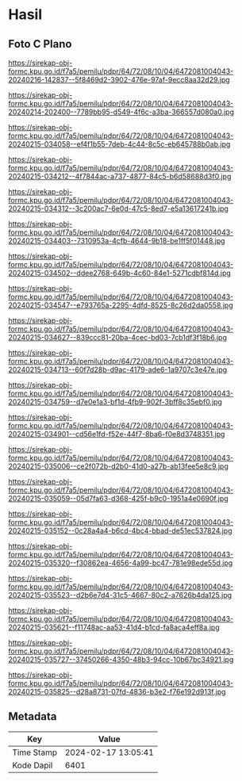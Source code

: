 # Hasil

## Foto C Plano

https://sirekap-obj-formc.kpu.go.id/f7a5/pemilu/pdpr/64/72/08/10/04/6472081004043-20240216-142837--5f8469d2-3902-476e-97af-9ecc8aa32d29.jpg

https://sirekap-obj-formc.kpu.go.id/f7a5/pemilu/pdpr/64/72/08/10/04/6472081004043-20240214-202400--7789bb95-d549-4f6c-a3ba-366557d080a0.jpg

https://sirekap-obj-formc.kpu.go.id/f7a5/pemilu/pdpr/64/72/08/10/04/6472081004043-20240215-034058--ef4f1b55-7deb-4c44-8c5c-eb645788b0ab.jpg

https://sirekap-obj-formc.kpu.go.id/f7a5/pemilu/pdpr/64/72/08/10/04/6472081004043-20240215-034212--4f7844ac-a737-4877-84c5-b6d58688d3f0.jpg

https://sirekap-obj-formc.kpu.go.id/f7a5/pemilu/pdpr/64/72/08/10/04/6472081004043-20240215-034312--3c200ac7-6e0d-47c5-8ed7-e5a13617241b.jpg

https://sirekap-obj-formc.kpu.go.id/f7a5/pemilu/pdpr/64/72/08/10/04/6472081004043-20240215-034403--7310953a-4cfb-4644-9b18-be1ff5f01448.jpg

https://sirekap-obj-formc.kpu.go.id/f7a5/pemilu/pdpr/64/72/08/10/04/6472081004043-20240215-034502--ddee2768-649b-4c60-84e1-5271cdbf814d.jpg

https://sirekap-obj-formc.kpu.go.id/f7a5/pemilu/pdpr/64/72/08/10/04/6472081004043-20240215-034547--e793765a-2295-4dfd-8525-8c26d2da0558.jpg

https://sirekap-obj-formc.kpu.go.id/f7a5/pemilu/pdpr/64/72/08/10/04/6472081004043-20240215-034627--839ccc81-20ba-4cec-bd03-7cb1df3f18b6.jpg

https://sirekap-obj-formc.kpu.go.id/f7a5/pemilu/pdpr/64/72/08/10/04/6472081004043-20240215-034713--60f7d28b-d9ac-4179-ade6-1a9707c3e47e.jpg

https://sirekap-obj-formc.kpu.go.id/f7a5/pemilu/pdpr/64/72/08/10/04/6472081004043-20240215-034759--d7e0e1a3-bf1d-4fb9-902f-3bff8c35ebf0.jpg

https://sirekap-obj-formc.kpu.go.id/f7a5/pemilu/pdpr/64/72/08/10/04/6472081004043-20240215-034901--cd56e1fd-f52e-44f7-8ba6-f0e8d3748351.jpg

https://sirekap-obj-formc.kpu.go.id/f7a5/pemilu/pdpr/64/72/08/10/04/6472081004043-20240215-035006--ce2f072b-d2b0-41d0-a27b-ab13fee5e8c9.jpg

https://sirekap-obj-formc.kpu.go.id/f7a5/pemilu/pdpr/64/72/08/10/04/6472081004043-20240215-035059--05d7fa63-d368-425f-b9c0-1951a4e0690f.jpg

https://sirekap-obj-formc.kpu.go.id/f7a5/pemilu/pdpr/64/72/08/10/04/6472081004043-20240215-035152--0c28a4a4-b6cd-4bc4-bbad-de51ec537824.jpg

https://sirekap-obj-formc.kpu.go.id/f7a5/pemilu/pdpr/64/72/08/10/04/6472081004043-20240215-035320--f30862ea-4656-4a99-bc47-781e98ede55d.jpg

https://sirekap-obj-formc.kpu.go.id/f7a5/pemilu/pdpr/64/72/08/10/04/6472081004043-20240215-035523--d2b6e7d4-31c5-4667-80c2-a7626b4da125.jpg

https://sirekap-obj-formc.kpu.go.id/f7a5/pemilu/pdpr/64/72/08/10/04/6472081004043-20240215-035621--f11748ac-aa53-41d4-b1cd-fa8aca4eff8a.jpg

https://sirekap-obj-formc.kpu.go.id/f7a5/pemilu/pdpr/64/72/08/10/04/6472081004043-20240215-035727--37450266-4350-48b3-94cc-10b67bc34921.jpg

https://sirekap-obj-formc.kpu.go.id/f7a5/pemilu/pdpr/64/72/08/10/04/6472081004043-20240215-035825--d28a8731-07fd-4836-b3e2-f76e192d913f.jpg


## Metadata

| Key        | Value               |
| ---------- | ------------------- |
| Time Stamp | 2024-02-17 13:05:41 |
| Kode Dapil | 6401                |



